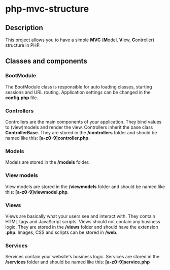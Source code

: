 # php-mvc-structure

## Description
This project allows you to have a simple **MVC** (**M**odel, **V**iew, **C**ontroller) structure in PHP.

## Classes and components

### BootModule
The BootModule class is responsible for auto loading classes, starting sessions and URL routing. Application settings can be changed in the **config.php** file.

### Controllers
Controllers are the main components of your application. They bind values to (view)models and render the view.
Controllers inherit the base class __ControllerBase__.
They are stored in the __/controllers__ folder and should be named like this: **[a-z0-9]controller.php**.

### Models
Models are stored in the __/models__ folder.

### View models
View models are stored in the __/viewmodels__ folder and should be named like this: **[a-z0-9]viewmodel.php**.

### Views
Views are basically what your users see and interact with. They contain HTML tags and JavaScript scripts. Views should not contain any business logic.
They are stored in the __/views__ folder and should have the extension **.php**. Images, CSS and scripts can be stored in __/web__.

### Services
Services contain your website's business logic.
Services are stored in the __/services__ folder and should be named like this: **[a-z0-9]service.php**